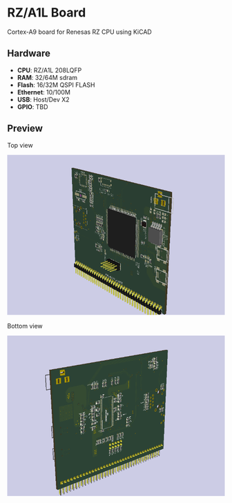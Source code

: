 RZ/A1L Board
============

Cortex-A9 board for Renesas RZ CPU using KiCAD

Hardware
--------

 - **CPU**: RZ/A1L 208LQFP
 - **RAM**: 32/64M sdram
 - **Flash**: 16/32M QSPI FLASH
 - **Ethernet**: 10/100M
 - **USB**: Host/Dev X2
 - **GPIO**: TBD

Preview
-------

Top view

![Top](doc/BoardRZA1-top.png)

Bottom view

![Bottom](doc/BoardRZA1-bot.png)
